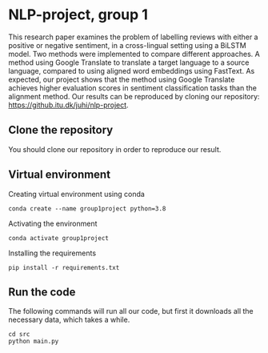 # NLP-project, group 1
This research paper examines the problem of labelling reviews with either a positive or negative sentiment, in a cross-lingual setting using a BiLSTM model. Two methods were implemented to compare different approaches. A method using Google Translate to translate a target language to a source language, compared to using aligned word embeddings using FastText. As expected, our project shows that the method using Google Translate achieves higher evaluation scores in sentiment classification tasks than the alignment method. Our results can be reproduced by cloning our repository: https://github.itu.dk/juhi/nlp-project.  

## Clone the repository
You should clone our repository in order to reproduce our result.

## Virtual environment 

Creating virtual environment using conda
```
conda create --name group1project python=3.8
```

Activating the environment
```
conda activate group1project
```

Installing the requirements
```
pip install -r requirements.txt
```

## Run the code
The following commands will run all our code, but first it downloads all the necessary data, which takes a while. 
```
cd src
python main.py 
```


